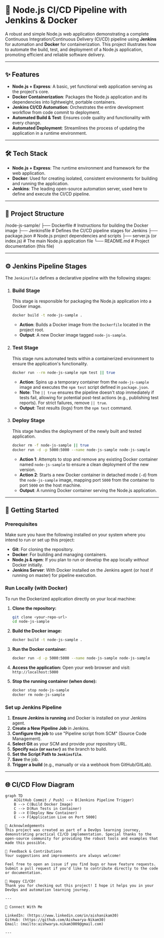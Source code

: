 # 🚀 Node.js CI/CD Pipeline with Jenkins & Docker

A robust and simple Node.js web application demonstrating a complete Continuous Integration/Continuous Delivery (CI/CD) pipeline using **Jenkins** for automation and **Docker** for containerization. This project illustrates how to automate the build, test, and deployment of a Node.js application, promoting efficient and reliable software delivery.

---

## ✨ Features

* **Node.js + Express**: A basic, yet functional web application serving as the project's core.
* **Docker Containerization**: Packages the Node.js application and its dependencies into lightweight, portable containers.
* **Jenkins CI/CD Automation**: Orchestrates the entire development workflow from code commit to deployment.
* **Automated Build & Test**: Ensures code quality and functionality with every change.
* **Automated Deployment**: Streamlines the process of updating the application in a runtime environment.

---

## 🛠 Tech Stack

* **Node.js + Express**: The runtime environment and framework for the web application.
* **Docker**: Used for creating isolated, consistent environments for building and running the application.
* **Jenkins**: The leading open-source automation server, used here to define and execute the CI/CD pipeline.

---

## 📂 Project Structure
/node-js-sample/
├── Dockerfile              # Instructions for building the Docker image
├── Jenkinsfile             # Defines the CI/CD pipeline stages for Jenkins
├── package.json            # Node.js project dependencies and scripts
├── server.js (or index.js) # The main Node.js application file
└── README.md               # Project documentation (this file)

---

## ⚙ Jenkins Pipeline Stages

The `Jenkinsfile` defines a declarative pipeline with the following stages:

1.  ### **Build Stage**
    This stage is responsible for packaging the Node.js application into a Docker image.
    ```bash
    docker build -t node-js-sample .
    ```
    * **Action**: Builds a Docker image from the `Dockerfile` located in the project root.
    * **Output**: A new Docker image tagged `node-js-sample`.

2.  ### **Test Stage**
    This stage runs automated tests within a containerized environment to ensure the application's functionality.
    ```bash
    docker run --rm node-js-sample npm test || true
    ```
    * **Action**: Spins up a temporary container from the `node-js-sample` image and executes the `npm test` script defined in `package.json`.
    * **Note**: The `|| true` ensures the pipeline doesn't stop immediately if tests fail, allowing for potential post-test actions (e.g., publishing test reports). For strict failures, remove `|| true`.
    * **Output**: Test results (logs) from the `npm test` command.

3.  ### **Deploy Stage**
    This stage handles the deployment of the newly built and tested application.
    ```bash
    docker rm -f node-js-sample || true
    docker run -d -p 5000:5000 --name node-js-sample node-js-sample
    ```
    * **Action 1**: Attempts to stop and remove any existing Docker container named `node-js-sample` to ensure a clean deployment of the new version.
    * **Action 2**: Starts a new Docker container in detached mode (`-d`) from the `node-js-sample` image, mapping port `5000` from the container to port `5000` on the host machine.
    * **Output**: A running Docker container serving the Node.js application.

---

## 🚀 Getting Started

### Prerequisites

Make sure you have the following installed on your system where you intend to run or set up this project:

* **Git**: For cloning the repository.
* **Docker**: For building and managing containers.
* **Node.js & npm**: If you plan to run or develop the app locally *without* Docker initially.
* **Jenkins Server**: With Docker installed on the Jenkins agent (or host if running on master) for pipeline execution.

### Run Locally (with Docker)

To run the Dockerized application directly on your local machine:

1.  **Clone the repository:**
    ```bash
    git clone <your-repo-url>
    cd node-js-sample
    ```
2.  **Build the Docker image:**
    ```bash
    docker build -t node-js-sample .
    ```
3.  **Run the Docker container:**
    ```bash
    docker run -d -p 5000:5000 --name node-js-sample node-js-sample
    ```
4.  **Access the application:**
    Open your web browser and visit: `http://localhost:5000`

5.  **Stop the running container (when done):**
    ```bash
    docker stop node-js-sample
    docker rm node-js-sample
    ```

### Set up Jenkins Pipeline

1.  **Ensure Jenkins is running** and Docker is installed on your Jenkins agent.
2.  **Create a New Pipeline Job** in Jenkins.
3.  **Configure the job** to use "Pipeline script from SCM" (Source Code Management).
4.  **Select Git** as your SCM and provide your repository URL.
5.  **Specify `main` (or `master`)** as the branch to build.
6.  **Set the Script Path to `Jenkinsfile`**.
7.  **Save** the job.
8.  **Trigger a build** (e.g., manually or via a webhook from GitHub/GitLab).

---

## 🌐 CI/CD Flow Diagram

```mermaid
graph TD
    A[GitHub Commit / Push] --> B(Jenkins Pipeline Trigger)
    B --> C(Build Docker Image)
    C --> D(Run Tests in Container)
    D --> E(Deploy New Container)
    E --> F[Application Live on Port 5000]

🙏 Acknowledgements
This project was created as part of a DevOps learning journey, demonstrating practical CI/CD implementation. Special thanks to the open-source community for providing the robust tools and examples that made this possible.

💬 Feedback & Contributions
Your suggestions and improvements are always welcome!

Feel free to open an issue if you find bugs or have feature requests.
Submit a pull request if you'd like to contribute directly to the code or documentation.

🚀 Happy CI/CD!
Thank you for checking out this project! I hope it helps you in your DevOps and automation learning journey.

---

🤝 Connect With Me

LinkedIn: (https://www.linkedin.com/in/aishanikam30)
GitHub: (https://github.com/Aishwarya-Nikam30)
Email: (mailto:aishwarya.nikam3009@gmail.com)

---
